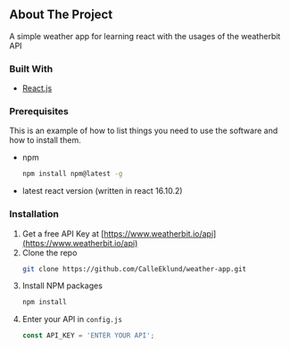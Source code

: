 <div id="top"></div>
<!--
*** Thanks for checking out the Best-README-Template. If you have a suggestion
*** that would make this better, please fork the repo and create a pull request
*** or simply open an issue with the tag "enhancement".
*** Don't forget to give the project a star!
*** Thanks again! Now go create something AMAZING! :D
-->



<!-- PROJECT SHIELDS -->
<!--
*** I'm using markdown "reference style" links for readability.
*** Reference links are enclosed in brackets [ ] instead of parentheses ( ).
*** See the bottom of this document for the declaration of the reference variables
*** for contributors-url, forks-url, etc. This is an optional, concise syntax you may use.
*** https://www.markdownguide.org/basic-syntax/#reference-style-links
-->
<!-- ABOUT THE PROJECT -->
## About The Project
A simple weather app for learning react with the usages of the weatherbit API

### Built With

* [React.js](https://reactjs.org/)


### Prerequisites

This is an example of how to list things you need to use the software and how to install them.
* npm
  ```sh
  npm install npm@latest -g
  ```
* latest react version (written in react 16.10.2)

### Installation

1. Get a free API Key at [https://www.weatherbit.io/api](https://www.weatherbit.io/api)
2. Clone the repo
   ```sh
   git clone https://github.com/CalleEklund/weather-app.git
   ```
3. Install NPM packages
   ```sh
   npm install
   ```
4. Enter your API in `config.js`
   ```js
   const API_KEY = 'ENTER YOUR API';
   ```











